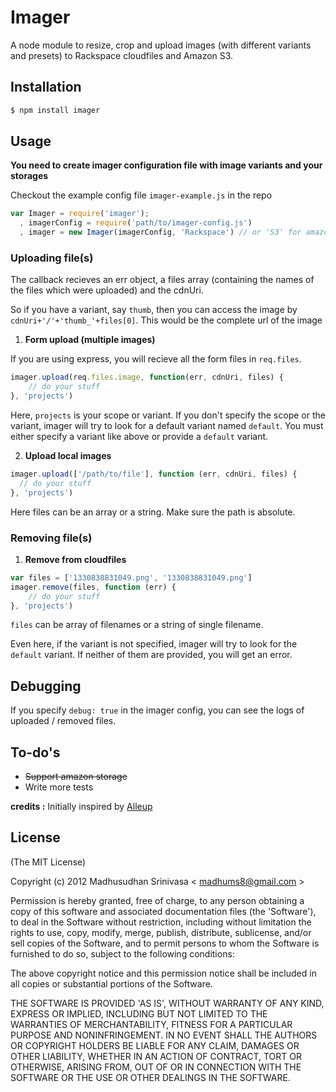 Imager
=============

A node module to resize, crop and upload images (with different variants and presets) to Rackspace cloudfiles and Amazon S3.

## Installation
```sh
$ npm install imager
```

## Usage
**You need to create imager configuration file with image variants and your storages**

Checkout the example config file `imager-example.js` in the repo

```js
var Imager = require('imager');
  , imagerConfig = require('path/to/imager-config.js')
  , imager = new Imager(imagerConfig, 'Rackspace') // or 'S3' for amazon
```

### Uploading file(s)

The callback recieves an err object, a files array (containing the names of the files which were
uploaded) and the cdnUri.

So if you have a variant, say `thumb`, then you can access the image by `cdnUri+'/'+'thumb_'+files[0]`. This would be the complete url of the image

1. **Form upload (multiple images)**

  If you are using express, you will recieve all the form files in `req.files`.

  ```js
  imager.upload(req.files.image, function(err, cdnUri, files) {
      // do your stuff
  }, 'projects')
  ```

  Here, `projects` is your scope or variant. If you don't specify the scope or the variant, imager
  will try to look for a default variant named `default`. You must either specify a variant like
  above or provide a `default` variant.

2. **Upload local images**

  ```js
  imager.upload(['/path/to/file'], function (err, cdnUri, files) {
    // do your stuff
  }, 'projects')
  ```

  Here files can be an array or a string. Make sure the path is
  absolute.

### Removing file(s)

1. **Remove from cloudfiles**

  ```js
  var files = ['1330838831049.png', '1330838831049.png']
  imager.remove(files, function (err) {
      // do your stuff
  }, 'projects')
  ```

  `files` can be array of filenames or a string of single filename.

  Even here, if the variant is not specified, imager will try to look for the `default` variant. If neither
  of them are provided, you will get an error.

## Debugging
If you specify `debug: true` in the imager config, you can see the logs of uploaded / removed files.

## To-do's
* <strike>Support amazon storage</strike>
* Write more tests


**credits :** Initially inspired by [Alleup](https://github.com/tih-ra/alleup)

## License
(The MIT License)

Copyright (c) 2012 Madhusudhan Srinivasa < [madhums8@gmail.com](mailto:madhums8@gmail.com) >

Permission is hereby granted, free of charge, to any person obtaining a copy of this software and associated documentation files (the 'Software'), to deal in the Software without restriction, including without limitation the rights to use, copy, modify, merge, publish, distribute, sublicense, and/or sell copies of the Software, and to permit persons to whom the Software is furnished to do so, subject to the following conditions:

The above copyright notice and this permission notice shall be included in all copies or substantial portions of the Software.

THE SOFTWARE IS PROVIDED 'AS IS', WITHOUT WARRANTY OF ANY KIND, EXPRESS OR IMPLIED, INCLUDING BUT NOT LIMITED TO THE WARRANTIES OF MERCHANTABILITY, FITNESS FOR A PARTICULAR PURPOSE AND NONINFRINGEMENT. IN NO EVENT SHALL THE AUTHORS OR COPYRIGHT HOLDERS BE LIABLE FOR ANY CLAIM, DAMAGES OR OTHER LIABILITY, WHETHER IN AN ACTION OF CONTRACT, TORT OR OTHERWISE, ARISING FROM, OUT OF OR IN CONNECTION WITH THE SOFTWARE OR THE USE OR OTHER DEALINGS IN THE SOFTWARE.
